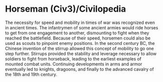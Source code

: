 # Horseman (Civ3)/Civilopedia

The necessity for speed and mobility in times of war was recognized even in ancient times. The infantrymen of 
some ancient armies would ride horses to get from one engagement to another, dismounting to fight when they 
reached the battlefield. Because of their speed, horsemen could also be used as scouts to pinpoint enemy 
positions. In the second century BC, the Chinese invention of the stirrup allowed this concept of mobility to 
go one step further. Stirrups provided the stability and leverage necessary to allow soldiers to fight from 
horseback, leading to the earliest examples of mounted combat units. Continuing developments in arms and armor 
eventually led to knights, dragoons, and finally to the advanced cavalry of the 18th and 19th century.